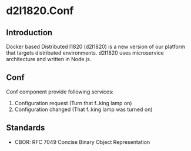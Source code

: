 # d2I1820.Conf

## Introduction
Docker based Distributed I1820 (d2I1820) is a new version of our platform that targets distributed environments.
d2I1820 uses microservice architecture and written in Node.js.

## Conf
Conf component provide following services:

1. Configuration request (Turn that f..king lamp on)
2. Configuration changed (That f..king lamp was turned on)

## Standards
* CBOR: RFC 7049 Concise Binary Object Representation
